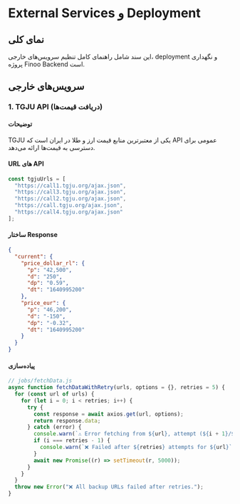 # External Services و Deployment

## نمای کلی

این سند شامل راهنمای کامل تنظیم سرویس‌های خارجی، deployment و نگهداری پروژه Finoo Backend است.

## سرویس‌های خارجی

### 1. TGJU API (دریافت قیمت‌ها)

#### توضیحات
TGJU یکی از معتبرترین منابع قیمت ارز و طلا در ایران است که API عمومی برای دسترسی به قیمت‌ها ارائه می‌دهد.

#### URL های API
```javascript
const tgjuUrls = [
  "https://call1.tgju.org/ajax.json",
  "https://call3.tgju.org/ajax.json", 
  "https://call2.tgju.org/ajax.json",
  "https://call.tgju.org/ajax.json",
  "https://call4.tgju.org/ajax.json"
];
```

#### ساختار Response
```json
{
  "current": {
    "price_dollar_rl": {
      "p": "42,500",
      "d": "250", 
      "dp": "0.59",
      "dt": "1640995200"
    },
    "price_eur": {
      "p": "46,200",
      "d": "-150",
      "dp": "-0.32", 
      "dt": "1640995200"
    }
  }
}
```

#### پیاده‌سازی
```javascript
// jobs/fetchData.js
async function fetchDataWithRetry(urls, options = {}, retries = 5) {
  for (const url of urls) {
    for (let i = 0; i < retries; i++) {
      try {
        const response = await axios.get(url, options);
        return response.data;
      } catch (error) {
        console.warn(`⚠️ Error fetching from ${url}, attempt (${i + 1}/${retries})`);
        if (i === retries - 1) {
          console.warn(`❌ Failed after ${retries} attempts for ${url}`);
        }
        await new Promise((r) => setTimeout(r, 5000));
      }
    }
  }
  throw new Error("❌ All backup URLs failed after retries.");
}
```